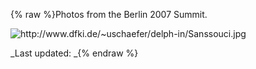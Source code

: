 {% raw %}Photos from the Berlin 2007 Summit.

<img src="http://www.dfki.de/~uschaefer/delph-in/Sanssouci.jpg" title="http://www.dfki.de/~uschaefer/delph-in/Sanssouci.jpg" class="external_image" alt="http://www.dfki.de/~uschaefer/delph-in/Sanssouci.jpg" />


_Last updated: _{% endraw %}
